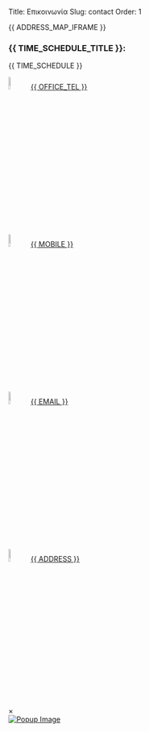 Title: Επικοινωνία
Slug: contact
Order: 1


<div class="content-list">   
    <div class="content-info">
        {{ ADDRESS_MAP_IFRAME }}
    </div>  
    <div class="content-info">
       <h3>{{ TIME_SCHEDULE_TITLE }}:</h3>
       <p>{{ TIME_SCHEDULE }}</p>
    </div>
    <div class="content-info">
        <img src="{{ SITEURL }}/{{ OFFICE_TEL_IMG }}" alt="Phone Icon"style="width:8%" />
        <a href="javascript:void(0);" onclick="openPopupLink(this)">
            {{ OFFICE_TEL }}
            <img src="{{ SITEURL }}/{{ OFFICE_TEL_QR_IMG }}" style="display:none;" alt="Service Image"/>
        </a>
    </div>
    <div class="content-info">
        <img src="{{ SITEURL }}/{{ MOBILE_IMG }}" alt="Phone Icon"style="width:8%" />
        <a href="javascript:void(0);" onclick="openPopupLink(this)">
            {{ MOBILE }}
            <img src="{{ SITEURL }}/{{ MOBILE_QR_IMG }}" style="display:none;" alt="Service Image"/>
        </a>
    </div>    
    <div class="content-info">
      <img src="{{ SITEURL }}/{{ EMAIL_IMG }}" alt="Email Icon" style="width:8%"/>
      <a href="mailto:{{ EMAIL }}" target="_blank">{{ EMAIL }}</a>
    </div>  
    <div class="content-info">
      <img src="{{ SITEURL }}/{{ ADDRESS_IMG }}" alt="Location Icon" style="width:8%"/>
      <a href="{{ ADDRESS_MAP_URL }}" target="_blank">{{ ADDRESS }}</a>
    </div> 
    <!-- Popup Container -->
    <div id="popup-container" class="popup-container">
        <span class="close-btn" onclick="closePopupLink()">&times;</span>
        <div class="popup-content">
            <a id="popup-link" class="popup-link" href="#" target="_blank">
                <img id="popup-image" class="popup-image" alt="Popup Image">
            </a>
        </div>
    </div>
</div>


